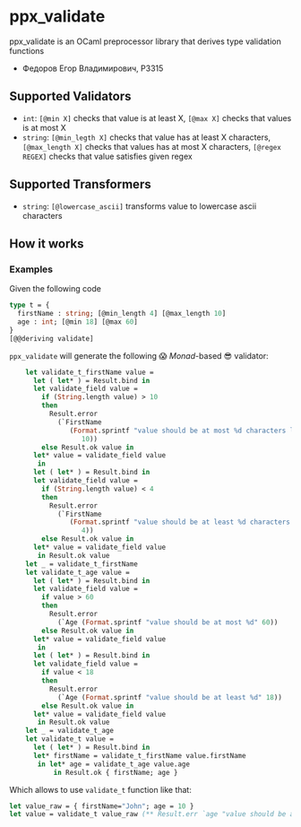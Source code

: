 # ppx_validate
ppx_validate is an OCaml preprocessor library that derives type validation functions

- Федоров Егор Владимирович, P3315

## Supported Validators

- `int`: `[@min X]` checks that value is at least X, `[@max X]` checks that values is at most X 
- `string`: `[@min_legth X]` checks that value has at least X characters, `[@max_length X]` checks that values has at most X characters, `[@regex REGEX]` checks 
  that value satisfies given regex

## Supported Transformers

- `string`: `[@lowercase_ascii]` transforms value to lowercase ascii characters

## How it works

### Examples

Given the following code

```ocaml
type t = {
  firstName : string; [@min_length 4] [@max_length 10]
  age : int; [@min 18] [@max 60]
}
[@@deriving validate]
```

`ppx_validate` will generate the following 😱 _Monad_-based 😎  validator:
```ocaml
    let validate_t_firstName value =
      let ( let* ) = Result.bind in
      let validate_field value =
        if (String.length value) > 10
        then
          Result.error
            (`FirstName
               (Format.sprintf "value should be at most %d characters long"
                  10))
        else Result.ok value in
      let* value = validate_field value
       in
      let ( let* ) = Result.bind in
      let validate_field value =
        if (String.length value) < 4
        then
          Result.error
            (`FirstName
               (Format.sprintf "value should be at least %d characters long"
                  4))
        else Result.ok value in
      let* value = validate_field value
       in Result.ok value
    let _ = validate_t_firstName
    let validate_t_age value =
      let ( let* ) = Result.bind in
      let validate_field value =
        if value > 60
        then
          Result.error
            (`Age (Format.sprintf "value should be at most %d" 60))
        else Result.ok value in
      let* value = validate_field value
       in
      let ( let* ) = Result.bind in
      let validate_field value =
        if value < 18
        then
          Result.error
            (`Age (Format.sprintf "value should be at least %d" 18))
        else Result.ok value in
      let* value = validate_field value
       in Result.ok value
    let _ = validate_t_age
    let validate_t value =
      let ( let* ) = Result.bind in
      let* firstName = validate_t_firstName value.firstName
       in let* age = validate_t_age value.age
           in Result.ok { firstName; age }
```

Which allows to use `validate_t` function like that:
```ocaml
let value_raw = { firstName="John"; age = 10 }
let value = validate_t value_raw (** Result.err `age "value should be at least 18" *)
```
